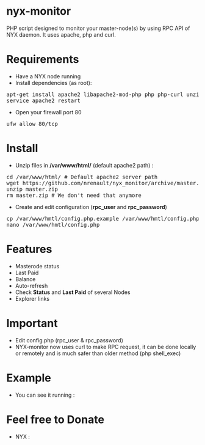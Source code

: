 # nyx-monitor

PHP script designed to monitor your master-node(s) by using RPC API of NYX daemon.
It uses apache, php and curl.

# Requirements

- Have a NYX node running
- Install dependencies (as root):
<pre>
apt-get install apache2 libapache2-mod-php php php-curl unzip
service apache2 restart
</pre>
- Open your firewall port 80
<pre>
ufw allow 80/tcp
</pre>

# Install

- Unzip files in <b>/var/www/html/</b> (default apache2 path) :
<pre>
cd /var/www/html/ # Default apache2 server path
wget https://github.com/nrenault/nyx_monitor/archive/master.zip
unzip master.zip
rm master.zip # We don't need that anymore
</pre>
- Create and edit configuration (<b>rpc_user</b> and <b>rpc_password</b>)
<pre>
cp /var/www/hmtl/config.php.example /var/www/hmtl/config.php
nano /var/www/hmtl/config.php
</pre>

# Features
- Masterode status
- Last Paid
- Balance
- Auto-refresh
- Check <b>Status</b> and <b>Last Paid</b> of several Nodes
- Explorer links

# Important
- Edit config.php (rpc_user & rpc_password)
- NYX-monitor now uses curl to make RPC request, it can be done locally or remotely and is much safer than older method (php shell_exec)

# Example
- You can see it running : 

# Feel free to Donate
- NYX : 
